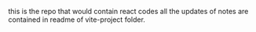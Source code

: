 this is the repo that would contain react codes
all the updates of notes are contained in readme of vite-project folder.